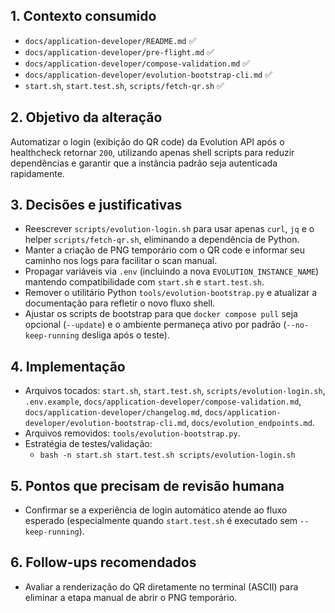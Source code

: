 ## 1. Contexto consumido
- `docs/application-developer/README.md` ✅
- `docs/application-developer/pre-flight.md` ✅
- `docs/application-developer/compose-validation.md` ✅
- `docs/application-developer/evolution-bootstrap-cli.md` ✅
- `start.sh`, `start.test.sh`, `scripts/fetch-qr.sh` ✅

## 2. Objetivo da alteração
Automatizar o login (exibição do QR code) da Evolution API após o healthcheck retornar `200`, utilizando apenas shell scripts para reduzir dependências e garantir que a instância padrão seja autenticada rapidamente.

## 3. Decisões e justificativas
- Reescrever `scripts/evolution-login.sh` para usar apenas `curl`, `jq` e o helper `scripts/fetch-qr.sh`, eliminando a dependência de Python.
- Manter a criação de PNG temporário com o QR code e informar seu caminho nos logs para facilitar o scan manual.
- Propagar variáveis via `.env` (incluindo a nova `EVOLUTION_INSTANCE_NAME`) mantendo compatibilidade com `start.sh` e `start.test.sh`.
- Remover o utilitário Python `tools/evolution-bootstrap.py` e atualizar a documentação para refletir o novo fluxo shell.
- Ajustar os scripts de bootstrap para que `docker compose pull` seja opcional (`--update`) e o ambiente permaneça ativo por padrão (`--no-keep-running` desliga após o teste).

## 4. Implementação
- Arquivos tocados: `start.sh`, `start.test.sh`, `scripts/evolution-login.sh`, `.env.example`, `docs/application-developer/compose-validation.md`, `docs/application-developer/changelog.md`, `docs/application-developer/evolution-bootstrap-cli.md`, `docs/evolution_endpoints.md`.
- Arquivos removidos: `tools/evolution-bootstrap.py`.
- Estratégia de testes/validação:
  - `bash -n start.sh start.test.sh scripts/evolution-login.sh`

## 5. Pontos que precisam de revisão humana
- Confirmar se a experiência de login automático atende ao fluxo esperado (especialmente quando `start.test.sh` é executado sem `--keep-running`).

## 6. Follow-ups recomendados
- Avaliar a renderização do QR diretamente no terminal (ASCII) para eliminar a etapa manual de abrir o PNG temporário.
